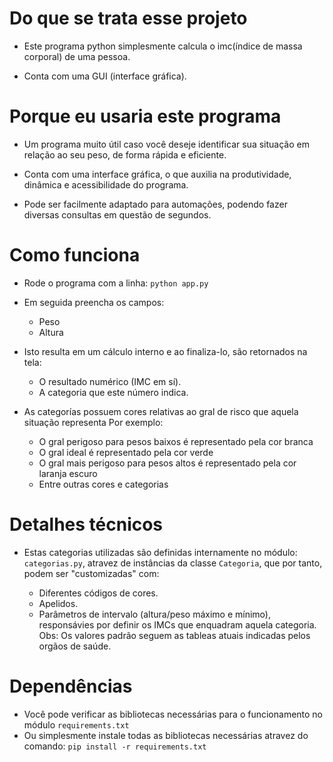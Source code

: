 # Do que se trata esse projeto
- Este programa python simplesmente calcula o imc(índice de massa corporal) de uma pessoa.

- Conta com uma GUI (interface gráfica).

# Porque eu usaria este programa
- Um programa muito útil caso você deseje identificar sua situação em relação ao seu peso, de forma rápida e eficiente.

- Conta com uma interface gráfica, o que auxilia na produtividade, dinâmica e acessibilidade do programa.

- Pode ser facilmente adaptado para automações, podendo fazer diversas consultas em questão de segundos.

# Como funciona
- Rode o programa com a linha:
```python app.py```

- Em seguida preencha os campos:
    -  Peso
    -  Altura

- Isto resulta em um cálculo interno e ao finaliza-lo, são retornados na tela:
    - O resultado numérico (IMC em sí).
    - A categoria que este número indica.

- As categorías possuem cores relativas ao gral de risco que aquela situação representa
Por exemplo:

    - O gral perigoso para pesos baixos é representado pela cor branca
    - O gral ideal é representado pela cor verde
    - O gral mais perigoso para pesos altos é representado pela cor laranja escuro
    - Entre outras cores e categorias

# Detalhes técnicos
- Estas categorias utilizadas são definidas internamente no módulo: ```categorias.py```,
atravez de instâncias da classe ```Categoria```, que por tanto, podem ser "customizadas" com:

  - Diferentes códigos de cores.
  - Apelidos.
  - Parâmetros de intervalo (altura/peso máximo e mínimo), responsávies por definir os IMCs que enquadram aquela categoria. Obs: Os
    valores padrão seguem as tableas atuais indicadas pelos orgãos de saúde.

# Dependências
- Você pode verificar as bibliotecas necessárias para o funcionamento no módulo ```requirements.txt```
- Ou simplesmente instale todas as bibliotecas necessárias atravez do comando: ```pip install -r requirements.txt```
